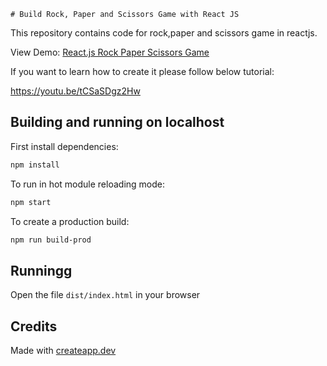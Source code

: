     # Build Rock, Paper and Scissors Game with React JS

This repository contains code for rock,paper and scissors game in reactjs.

View Demo:
[React.js Rock Paper Scissors Game](https://react-js-rock-paper-scissors-game.vercel.app/)

If you want to learn how to create it please follow below tutorial:

https://youtu.be/tCSaSDgz2Hw

## Building and running on localhost

First install dependencies:

```sh
npm install
```

To run in hot module reloading mode:

```sh
npm start
```

To create a production build:

```sh
npm run build-prod
```

## Runningg

Open the file `dist/index.html` in your browser

## Credits

Made with [createapp.dev](https://createapp.dev/)

